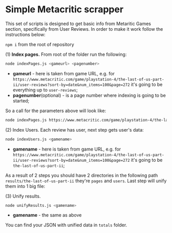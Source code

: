 # Simple Metacritic scrapper
This set of scripts is designed to get basic info from Metaritic Games section, specifically from User Reviews.
In order to make it work follow the instructions below:

`npm i` from the root of repository

(1) **Index pages.** From root of the folder run the following:
```bash
node indexPages.js <gameurl> <pagenumber>
```
- **gameurl** - here is taken from game URL, e.g. for `https://www.metacritic.com/game/playstation-4/the-last-of-us-part-ii/user-reviews?sort-by=date&num_items=100&page=272` it's going to be everything up to `user-reviews`;
- **pagenumber**(optional) - is a page number where indexing is going to be started;

So a call for the parameters above will look like:
```bash
node indexPages.js https://www.metacritic.com/game/playstation-4/the-last-of-us-part-ii 1
```

(2) Index Users. Each review has user, next step gets user's data:
```bash
node indexUsers.js <gamename>
```
- **gamename** - here is taken from game URL, e.g. for `https://www.metacritic.com/game/playstation-4/the-last-of-us-part-ii/user-reviews?sort-by=date&num_items=100&page=272` it's going to be `the-last-of-us-part-ii`;

As a result of 2 steps you should have 2 directories in the following path `results/the-last-of-us-part-ii` they're `pages` and `users`.
Last step will unify them into 1 big file:

(3) Unify results.
```bash
node unifyResults.js <gamename>
```
- **gamename** - the same as above

You can find your JSON with unified data in `totals` folder.

